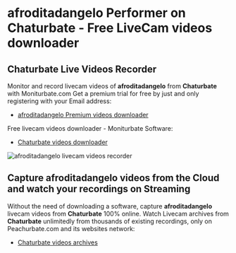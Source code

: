 # afroditadangelo Performer on Chaturbate - Free LiveCam videos downloader

## Chaturbate Live Videos Recorder

Monitor and record livecam videos of **afroditadangelo** from **Chaturbate** with Moniturbate.com
Get a premium trial for free by just and only registering with your Email address:
* [afroditadangelo Premium videos downloader](https://moniturbate.com/request-demo-licence-key.html)

Free livecam videos downloader - Moniturbate Software:
* [Chaturbate videos downloader](https://moniturbate.com/moniturbate-download-software.html)

![afroditadangelo livecam videos recorder](https://peachurnet.com/templates/moniturbate-software.png)


## Capture afroditadangelo videos from the Cloud and watch your recordings on Streaming

Without the need of downloading a software, capture **afroditadangelo** livecam videos from **Chaturbate** 100% online.
Watch Livecam archives from **Chaturbate** unlimitedly from thousands of existing recordings, only on Peachurbate.com and its websites network:
* [Chaturbate videos archives](https://peachurnet.com/)